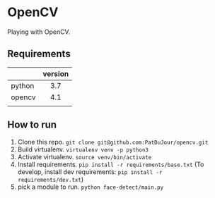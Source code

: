 # OpenCV

Playing with OpenCV.

## Requirements
|        | version |
|--------|:-------:|
| python |   3.7   |
| opencv |   4.1   |
|        |         |


## How to run
1. Clone this repo. `git clone git@github.com:PatDuJour/opencv.git`
2. Build virtualenv. `virtualenv venv -p python3`
3. Activate virtualenv. `source venv/bin/activate`
4. Install requirements. `pip install -r requirements/base.txt`
(To develop, install dev requirements: `pip install -r requirements/dev.txt`)
5. pick a module to run. `python face-detect/main.py`
